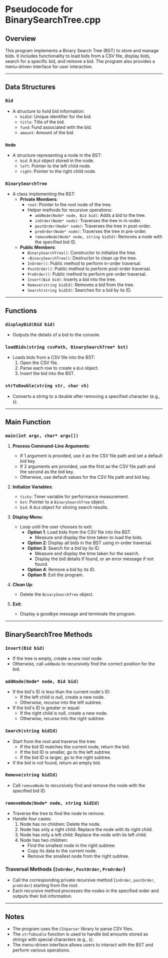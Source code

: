 # Pseudocode for BinarySearchTree.cpp

## Overview
This program implements a Binary Search Tree (BST) to store and manage bids. It includes functionality to load bids from a CSV file, display bids, search for a specific bid, and remove a bid. The program also provides a menu-driven interface for user interaction.

---

## Data Structures

### `Bid`
- A structure to hold bid information:
  - `bidId`: Unique identifier for the bid.
  - `title`: Title of the bid.
  - `fund`: Fund associated with the bid.
  - `amount`: Amount of the bid.

### `Node`
- A structure representing a node in the BST:
  - `bid`: A `Bid` object stored in the node.
  - `left`: Pointer to the left child node.
  - `right`: Pointer to the right child node.

### `BinarySearchTree`
- A class implementing the BST:
  - **Private Members**:
    - `root`: Pointer to the root node of the tree.
    - Helper methods for recursive operations:
      - `addNode(Node* node, Bid bid)`: Adds a bid to the tree.
      - `inOrder(Node* node)`: Traverses the tree in in-order.
      - `postOrder(Node* node)`: Traverses the tree in post-order.
      - `preOrder(Node* node)`: Traverses the tree in pre-order.
      - `removeNode(Node* node, string bidId)`: Removes a node with the specified bid ID.
  - **Public Members**:
    - `BinarySearchTree()`: Constructor to initialize the tree.
    - `~BinarySearchTree()`: Destructor to clean up the tree.
    - `InOrder()`: Public method to perform in-order traversal.
    - `PostOrder()`: Public method to perform post-order traversal.
    - `PreOrder()`: Public method to perform pre-order traversal.
    - `Insert(Bid bid)`: Inserts a bid into the tree.
    - `Remove(string bidId)`: Removes a bid from the tree.
    - `Search(string bidId)`: Searches for a bid by its ID.

---

## Functions

### `displayBid(Bid bid)`
- Outputs the details of a bid to the console.

### `loadBids(string csvPath, BinarySearchTree* bst)`
- Loads bids from a CSV file into the BST:
  1. Open the CSV file.
  2. Parse each row to create a `Bid` object.
  3. Insert the bid into the BST.

### `strToDouble(string str, char ch)`
- Converts a string to a double after removing a specified character (e.g., `$`).

---

## Main Function

### `main(int argc, char* argv[])`
1. **Process Command-Line Arguments**:
   - If 1 argument is provided, use it as the CSV file path and set a default bid key.
   - If 2 arguments are provided, use the first as the CSV file path and the second as the bid key.
   - Otherwise, use default values for the CSV file path and bid key.

2. **Initialize Variables**:
   - `ticks`: Timer variable for performance measurement.
   - `bst`: Pointer to a `BinarySearchTree` object.
   - `bid`: A `Bid` object for storing search results.

3. **Display Menu**:
   - Loop until the user chooses to exit:
     - **Option 1**: Load bids from the CSV file into the BST.
       - Measure and display the time taken to load the bids.
     - **Option 2**: Display all bids in the BST using in-order traversal.
     - **Option 3**: Search for a bid by its ID.
       - Measure and display the time taken for the search.
       - Display the bid details if found, or an error message if not found.
     - **Option 4**: Remove a bid by its ID.
     - **Option 9**: Exit the program.

4. **Clean Up**:
   - Delete the `BinarySearchTree` object.

5. **Exit**:
   - Display a goodbye message and terminate the program.

---

## BinarySearchTree Methods

### `Insert(Bid bid)`
- If the tree is empty, create a new root node.
- Otherwise, call `addNode` to recursively find the correct position for the bid.

### `addNode(Node* node, Bid bid)`
- If the bid's ID is less than the current node's ID:
  - If the left child is null, create a new node.
  - Otherwise, recurse into the left subtree.
- If the bid's ID is greater or equal:
  - If the right child is null, create a new node.
  - Otherwise, recurse into the right subtree.

### `Search(string bidId)`
- Start from the root and traverse the tree:
  - If the bid ID matches the current node, return the bid.
  - If the bid ID is smaller, go to the left subtree.
  - If the bid ID is larger, go to the right subtree.
- If the bid is not found, return an empty bid.

### `Remove(string bidId)`
- Call `removeNode` to recursively find and remove the node with the specified bid ID.

### `removeNode(Node* node, string bidId)`
- Traverse the tree to find the node to remove.
- Handle four cases:
  1. Node has no children: Delete the node.
  2. Node has only a right child: Replace the node with its right child.
  3. Node has only a left child: Replace the node with its left child.
  4. Node has two children:
     - Find the smallest node in the right subtree.
     - Copy its data to the current node.
     - Remove the smallest node from the right subtree.

### Traversal Methods (`InOrder`, `PostOrder`, `PreOrder`)
- Call the corresponding private recursive method (`inOrder`, `postOrder`, `preOrder`) starting from the root.
- Each recursive method processes the nodes in the specified order and outputs their bid information.

---

## Notes
- The program uses the `CSVparser` library to parse CSV files.
- The `strToDouble` function is used to handle bid amounts stored as strings with special characters (e.g., `$`).
- The menu-driven interface allows users to interact with the BST and perform various operations.